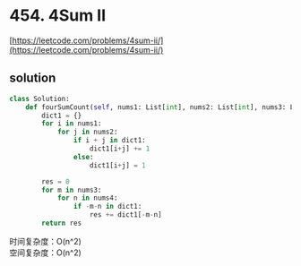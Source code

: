 # 454. 4Sum II
[https://leetcode.com/problems/4sum-ii/](https://leetcode.com/problems/4sum-ii/)


## solution

```python
class Solution:
    def fourSumCount(self, nums1: List[int], nums2: List[int], nums3: List[int], nums4: List[int]) -> int:
        dict1 = {}
        for i in nums1:
            for j in nums2:
                if i + j in dict1:
                    dict1[i+j] += 1
                else:
                    dict1[i+j] = 1

        res = 0
        for m in nums3:
            for n in nums4:
                if -m-n in dict1:
                    res += dict1[-m-n]
        return res
```
时间复杂度：O(n^2) <br>
空间复杂度：O(n^2)
